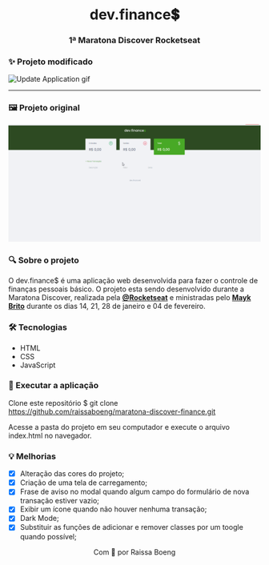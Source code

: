 <h1 align="center">dev.finance💲</h1>
<h3 align="center"> 1ª Maratona Discover Rocketseat </h3>

### ✨ Projeto modificado
<img src=".github/new-dev-finance" alt="Update Application gif">

---

### 🖼️ Projeto original
<img src=".github/dev-finance.gif" alt="Application gif">

### :mag: Sobre o projeto 

O dev.finance$ é uma aplicação web desenvolvida para fazer o controle de finanças pessoais básico. O projeto esta sendo desenvolvido durante a Maratona Discover, realizada pela **[@Rocketseat](https://github.com/Rocketseat)** e ministradas pelo **[Mayk Brito](https://github.com/maykbrito)** durante os dias 14, 21, 28 de janeiro e 04 de fevereiro.

### 🛠️ Tecnologias 

* HTML
* CSS
* JavaScript

### :key: Executar a aplicação

Clone este repositório
$ git clone https://github.com/raissaboeng/maratona-discover-finance.git

Acesse a pasta do projeto em seu computador e execute o arquivo index.html no navegador.

### :bulb: Melhorias
- [x] Alteração das cores do projeto;
- [x] Criação de uma tela de carregamento;
- [x] Frase de aviso no modal quando algum campo do formulário de nova transação estiver vazio;
- [x] Exibir um ícone quando não houver nenhuma transação;
- [x] Dark Mode;
- [x] Substituir as funções de adicionar e remover classes por um toogle quando possível;

<p align="center">Com 💜 por Raissa Boeng</p>
